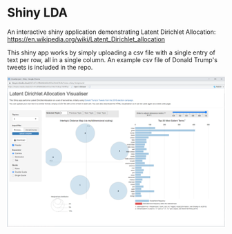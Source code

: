 # Shiny LDA
An interactive shiny application demonstrating Latent Dirichlet Allocation: https://en.wikipedia.org/wiki/Latent_Dirichlet_allocation

This shiny app works by simply uploading a csv file with a single entry of text per row, all in a single column. An example csv file of Donald Trump's tweets is included in the repo.

![Screenshot](screengrab.png)

